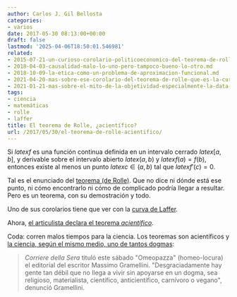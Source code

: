 ```yaml
---
author: Carlos J. Gil Bellosta
categories:
- varios
date: 2017-05-30 08:13:00+00:00
draft: false
lastmod: '2025-04-06T18:50:01.546981'
related:
- 2015-07-21-un-curioso-corolario-politicoeconomico-del-teorema-de-rolle.md
- 2018-04-03-causalidad-malo-lo-uno-pero-tampoco-bueno-lo-otro.md
- 2018-10-09-la-etica-como-un-problema-de-aproximacion-funcional.md
- 2021-04-20-mas-sobre-ese-corolario-del-teorema-de-rolle-que-es-la-curva-de-laffer.md
- 2021-01-21-mas-sobre-el-mito-de-la-objetividad-especialmente-la-data-driven.md
tags:
- ciencia
- matemáticas
- rolle
- laffer
title: El teorema de Rolle, ¿acientífico?
url: /2017/05/30/el-teorema-de-rolle-acientifico/
---
```


Si $latex f$ es una función continua definida en un intervalo cerrado $latex [a, b]$, y derivable sobre el intervalo abierto $latex (a, b)$ y $latex f(a) = f(b)$, entonces existe al menos un punto $latex c \in (a, b)$ tal que $latex f'(c) = 0$.

Tal es el enunciado del [teorema (de Rolle)](https://es.wikipedia.org/wiki/Teorema_de_Rolle). Que no dice ni dónde está ese punto, ni cómo encontrarlo ni cómo de complicado podría llegar a resultar. Pero es un teorema, con su demostración y todo.

Uno de sus corolarios tiene que ver con la [curva de Laffer](https://en.wikipedia.org/wiki/Laffer_curve).

Ahora, [el articulista declara el teorema _acientífico_](http://economia.elpais.com/economia/2017/05/28/actualidad/1495988655_587401.html).

Coda: corren malos tiempos para la ciencia. Los teoremas son acientíficos y [la ciencia, según el mismo medio, uno de tantos dogmas](http://elpais.com/elpais/2017/05/27/mamas_papas/1495900076_089561.html):

>_Corriere della Sera_ tituló este sábado "Omeopazza" (homeo-locura) el editorial del escritor Massimo Gramellini. "Desgraciadamente hay gente tan débil que no llega a vivir sin apoyarse en un dogma, sea religioso, materialista, científico, anticientífico, carnívoro o vegano", denunció Gramellini.